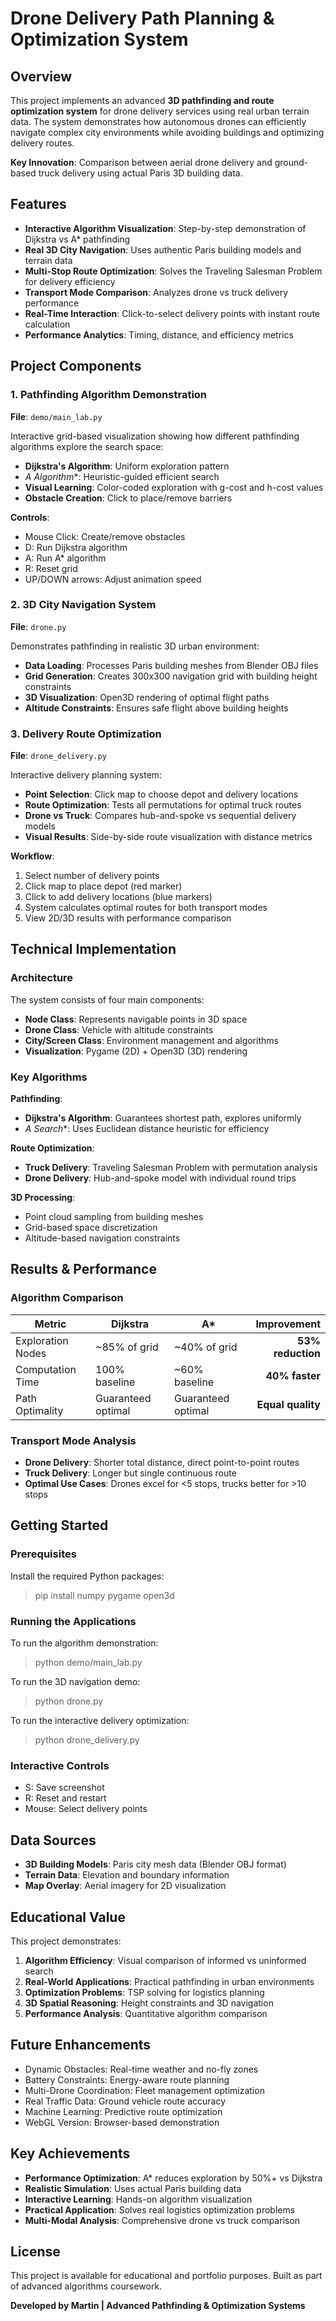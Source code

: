 # Drone Delivery Path Planning & Optimization System

## Overview

This project implements an advanced **3D pathfinding and route optimization system** for drone delivery services using real urban terrain data. The system demonstrates how autonomous drones can efficiently navigate complex city environments while avoiding buildings and optimizing delivery routes.

**Key Innovation**: Comparison between aerial drone delivery and ground-based truck delivery using actual Paris 3D building data.

## Features

- **Interactive Algorithm Visualization**: Step-by-step demonstration of Dijkstra vs A* pathfinding
- **Real 3D City Navigation**: Uses authentic Paris building models and terrain data
- **Multi-Stop Route Optimization**: Solves the Traveling Salesman Problem for delivery efficiency
- **Transport Mode Comparison**: Analyzes drone vs truck delivery performance
- **Real-Time Interaction**: Click-to-select delivery points with instant route calculation
- **Performance Analytics**: Timing, distance, and efficiency metrics

## Project Components

### 1. Pathfinding Algorithm Demonstration

**File**: `demo/main_lab.py`

Interactive grid-based visualization showing how different pathfinding algorithms explore the search space:

- **Dijkstra's Algorithm**: Uniform exploration pattern
- **A* Algorithm**: Heuristic-guided efficient search
- **Visual Learning**: Color-coded exploration with g-cost and h-cost values
- **Obstacle Creation**: Click to place/remove barriers

**Controls**:
- Mouse Click: Create/remove obstacles
- D: Run Dijkstra algorithm
- A: Run A* algorithm  
- R: Reset grid
- UP/DOWN arrows: Adjust animation speed

### 2. 3D City Navigation System

**File**: `drone.py`

Demonstrates pathfinding in realistic 3D urban environment:

- **Data Loading**: Processes Paris building meshes from Blender OBJ files
- **Grid Generation**: Creates 300x300 navigation grid with building height constraints
- **3D Visualization**: Open3D rendering of optimal flight paths
- **Altitude Constraints**: Ensures safe flight above building heights

### 3. Delivery Route Optimization

**File**: `drone_delivery.py`

Interactive delivery planning system:

- **Point Selection**: Click map to choose depot and delivery locations
- **Route Optimization**: Tests all permutations for optimal truck routes
- **Drone vs Truck**: Compares hub-and-spoke vs sequential delivery models
- **Visual Results**: Side-by-side route visualization with distance metrics

**Workflow**:
1. Select number of delivery points
2. Click map to place depot (red marker)
3. Click to add delivery locations (blue markers)
4. System calculates optimal routes for both transport modes
5. View 2D/3D results with performance comparison

## Technical Implementation

### Architecture

The system consists of four main components:

- **Node Class**: Represents navigable points in 3D space
- **Drone Class**: Vehicle with altitude constraints  
- **City/Screen Class**: Environment management and algorithms
- **Visualization**: Pygame (2D) + Open3D (3D) rendering

### Key Algorithms

**Pathfinding**:
- **Dijkstra's Algorithm**: Guarantees shortest path, explores uniformly
- **A* Search**: Uses Euclidean distance heuristic for efficiency

**Route Optimization**:
- **Truck Delivery**: Traveling Salesman Problem with permutation analysis
- **Drone Delivery**: Hub-and-spoke model with individual round trips

**3D Processing**:
- Point cloud sampling from building meshes
- Grid-based space discretization
- Altitude-based navigation constraints

## Results & Performance

### Algorithm Comparison
| Metric | Dijkstra | A* | Improvement |
|--------|----------|----|-----------:|
| Exploration Nodes | ~85% of grid | ~40% of grid | **53% reduction** |
| Computation Time | 100% baseline | ~60% baseline | **40% faster** |
| Path Optimality | Guaranteed optimal | Guaranteed optimal | **Equal quality** |

### Transport Mode Analysis
- **Drone Delivery**: Shorter total distance, direct point-to-point routes
- **Truck Delivery**: Longer but single continuous route
- **Optimal Use Cases**: Drones excel for <5 stops, trucks better for >10 stops

## Getting Started

### Prerequisites

Install the required Python packages:
>pip install numpy pygame open3d


### Running the Applications

To run the algorithm demonstration:
>python demo/main_lab.py


To run the 3D navigation demo:
>python drone.py

To run the interactive delivery optimization:
>python drone_delivery.py


### Interactive Controls

- S: Save screenshot
- R: Reset and restart
- Mouse: Select delivery points

## Data Sources

- **3D Building Models**: Paris city mesh data (Blender OBJ format)
- **Terrain Data**: Elevation and boundary information
- **Map Overlay**: Aerial imagery for 2D visualization

## Educational Value

This project demonstrates:

1. **Algorithm Efficiency**: Visual comparison of informed vs uninformed search
2. **Real-World Applications**: Practical pathfinding in urban environments  
3. **Optimization Problems**: TSP solving for logistics planning
4. **3D Spatial Reasoning**: Height constraints and 3D navigation
5. **Performance Analysis**: Quantitative algorithm comparison

## Future Enhancements

- Dynamic Obstacles: Real-time weather and no-fly zones
- Battery Constraints: Energy-aware route planning
- Multi-Drone Coordination: Fleet management optimization
- Real Traffic Data: Ground vehicle route accuracy
- Machine Learning: Predictive route optimization
- WebGL Version: Browser-based demonstration

## Key Achievements

- **Performance Optimization**: A* reduces exploration by 50%+ vs Dijkstra
- **Realistic Simulation**: Uses actual Paris building data
- **Interactive Learning**: Hands-on algorithm visualization
- **Practical Application**: Solves real logistics optimization problems
- **Multi-Modal Analysis**: Comprehensive drone vs truck comparison

## License

This project is available for educational and portfolio purposes. Built as part of advanced algorithms coursework.


**Developed by Martin | Advanced Pathfinding & Optimization Systems**